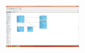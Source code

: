 
<p align="right">
  <img src="https://github.com/Nithin4536/image/blob/master/RETAILING%20MACHINE.PNG" width="200" title="hover text">
</p>
